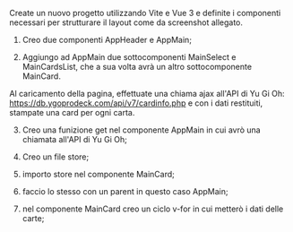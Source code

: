 Create un nuovo progetto utilizzando Vite e Vue 3 e definite i componenti necessari per strutturare il layout come da screenshot allegato.

1) Creo due componenti AppHeader e AppMain;

2) Aggiungo ad AppMain due sottocomponenti MainSelect e MainCardsList, che a sua volta avrà un altro sottocomponente MainCard.
   
Al caricamento della pagina, effettuate una chiama ajax all'API di Yu Gi Oh: https://db.ygoprodeck.com/api/v7/cardinfo.php e con i dati restituiti, stampate una card per ogni carta.

3) Creo una funizione get nel componente AppMain in cui avrò una chiamata all'API di Yu Gi Oh;

4) Creo un file store;

5) importo store nel componente MainCard;

6) faccio lo stesso con un parent in questo caso AppMain;

7) nel componente MainCard creo un ciclo v-for in cui metterò i dati delle carte;